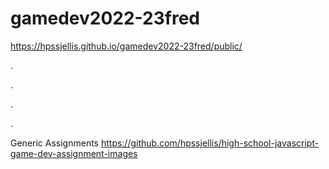 # gamedev2022-23fred



https://hpssjellis.github.io/gamedev2022-23fred/public/


.




.





.



.

































Generic Assignments https://github.com/hpssjellis/high-school-javascript-game-dev-assignment-images
